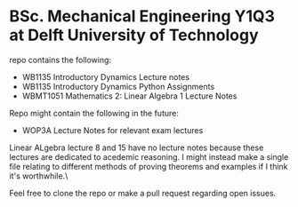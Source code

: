 # BSc. Mechanical Engineering Y1Q3 at Delft University of Technology

repo contains the following:
  - WB1135 Introductory Dynamics Lecture notes
  - WB1135 Introductory Dynamics Python Assignments
  - WBMT1051 Mathematics 2: Linear Algebra 1 Lecture Notes
  
Repo might contain the following in the future:
  - WOP3A Lecture Notes for relevant exam lectures
 

Linear ALgebra lecture 8 and 15 have no lecture notes because these lectures are dedicated to
acedemic reasoning. I might instead make a single file relating to different methods of proving theorems and 
examples if I think it's worthwhile.\

Feel free to clone the repo or make a pull request regarding open issues.
